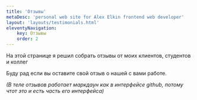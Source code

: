 ```yaml
---
title: 'Отзывы'
metaDesc: 'personal web site for Alex Elkin frontend web developer'
layout: 'layouts/testimonials.html'
eleventyNavigation:
    key: Отзывы
    order: 2
---
```


На этой странице я решил собрать отзывы от моих клиентов, студентов и коллег

Буду рад если вы оставите свой отзыв о нашей с вами работе.

_(В теле отзывов работает маркдаун как в интерфейсе github, потому чтот это и есть часть его интерфейса)_
